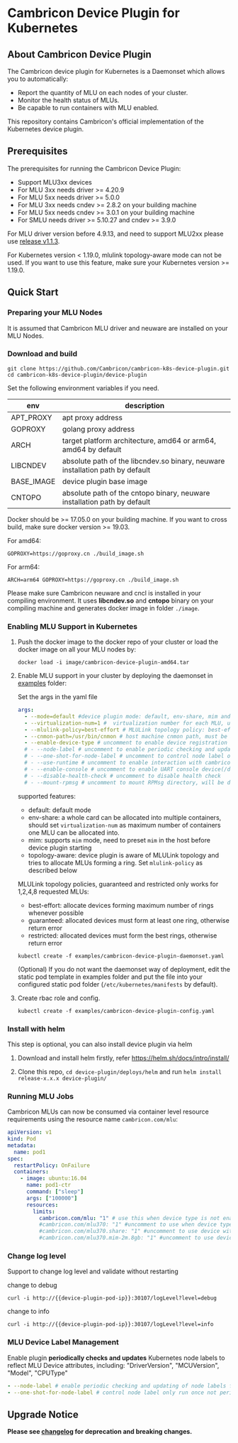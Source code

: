 # Cambricon Device Plugin for Kubernetes

## About Cambricon Device Plugin

The Cambricon device plugin for Kubernetes is a Daemonset which allows you to automatically:

- Report the quantity of MLU on each nodes of your cluster.
- Monitor the health status of MLUs.
- Be capable to run containers with MLU enabled.

This repository contains Cambricon's official implementation of the Kubernetes device plugin.

## Prerequisites

The prerequisites for running the Cambricon Device Plugin:

- Support MLU3xx devices
- For MLU 3xx needs driver >= 4.20.9
- For MLU 5xx needs driver >= 5.0.0
- For MLU 3xx needs cndev >= 2.8.2 on your building machine
- For MLU 5xx needs cndev >= 3.0.1 on your building machine
- For SMLU needs driver >= 5.10.27 and cndev >= 3.9.0

For MLU driver version before 4.9.13, and need to support MLU2xx please use [release v1.1.3].

For Kubernetes version < 1.19.0, mlulink topology-aware mode can not be used. If you want to use this feature, make sure your Kubernetes version >= 1.19.0.

## Quick Start

### Preparing your MLU Nodes

It is assumed that Cambricon MLU driver and neuware are installed on your MLU Nodes.

### Download and build

```shell
git clone https://github.com/Cambricon/cambricon-k8s-device-plugin.git
cd cambricon-k8s-device-plugin/device-plugin
```

Set the following environment variables if you need.

| env        | description                                                                   |
| ---------- | ----------------------------------------------------------------------------- |
| APT_PROXY  | apt proxy address                                                             |
| GOPROXY    | golang proxy address                                                          |
| ARCH       | target platform architecture, amd64 or arm64, amd64 by default                |
| LIBCNDEV   | absolute path of the libcndev.so binary, neuware installation path by default |
| BASE_IMAGE | device plugin base image                                                      |
| CNTOPO     | absolute path of the cntopo binary, neuware installation path by default      |

Docker should be >= 17.05.0 on your building machine. If you want to cross build, make sure docker version >= 19.03.

For amd64:

```shell
GOPROXY=https://goproxy.cn ./build_image.sh
```

For arm64:

```shell
ARCH=arm64 GOPROXY=https://goproxy.cn ./build_image.sh
```

Please make sure Cambricon neuware and cncl is installed in your compiling environment.
It uses **libcndev.so** and **cntopo** binary on your compiling machine and generates docker image in folder `./image`.

### Enabling MLU Support in Kubernetes

1. Push the docker image to the docker repo of your cluster or load the docker image on all your MLU nodes by:

   ```shell
   docker load -i image/cambricon-device-plugin-amd64.tar
   ```

2. Enable MLU support in your cluster by deploying the daemonset in [examples](examples) folder:

   Set the args in the yaml file

   ```yaml
   args:
     - --mode=default #device plugin mode: default, env-share, mim and topology-aware
     - --virtualization-num=1 #  virtualization number for each MLU, used only in env-share mode, set to 110 to support multi cards per container in env-share mode
     - --mlulink-policy=best-effort # MLULink topology policy: best-effort, guaranteed or restricted, used only in topology-aware mode
     - --cnmon-path=/usr/bin/cnmon # host machine cnmon path, must be absolute path. comment out this line if use-runtime is enabled
     - --enable-device-type # uncomment to enable device registration with type info
     # - --node-label # uncomment to enable periodic checking and updating of node labels for MLU Devices, such as driver, mcu, model and cpu type
     # - --one-shot-for-node-label # uncomment to control node label only run once not periodically, only works when node label is enable
     # - --use-runtime # uncomment to enable interaction with cambricon container runtime to complete device mounting
     # - --enable-console # uncomment to enable UART console device(/dev/ttyMS) in container
     # - --disable-health-check # uncomment to disable health check
     # - --mount-rpmsg # uncomment to mount RPMsg directory, will be deprecated in the near future
   ```

   supported features:

   - default: default mode
   - env-share: a whole card can be allocated into multiple containers, should set `virtualization-num` as maximum number of containers one MLU can be allocated into.
   - mim: supports `mim` mode, need to preset `mim` in the host before device plugin starting
   - topology-aware: device plugin is aware of MLULink topology and tries to allocate MLUs forming a ring. Set `mlulink-policy` as described below

   MLULink topology policies, guaranteed and restricted only works for 1,2,4,8 requested MLUs:

   - best-effort: allocate devices forming maximum number of rings whenever possible
   - guaranteed: allocated devices must form at least one ring, otherwise return error
   - restricted: allocated devices must form the best rings, otherwise return error

   ```shell
   kubectl create -f examples/cambricon-device-plugin-daemonset.yaml
   ```

   (Optional) If you do not want the daemonset way of deployment, edit the static pod template in examples folder and put the file into your configured static pod folder (`/etc/kubernetes/manifests` by default).

3. Create rbac role and config.

   ```shell
   kubectl create -f examples/cambricon-device-plugin-config.yaml
   ```

### Install with helm

This step is optional, you can also install device plugin via helm

1. Download and install helm firstly, refer <https://helm.sh/docs/intro/install/>

2. Clone this repo, `cd device-plugin/deploys/helm` and run `helm install release-x.x.x device-plugin/`

### Running MLU Jobs

Cambricon MLUs can now be consumed via container level resource requirements using the resource name `cambricon.com/mlu`:

```yaml
apiVersion: v1
kind: Pod
metadata:
  name: pod1
spec:
  restartPolicy: OnFailure
  containers:
    - image: ubuntu:16.04
      name: pod1-ctr
      command: ["sleep"]
      args: ["100000"]
      resources:
        limits:
          cambricon.com/mlu: "1" # use this when device type is not enabled, else delete this line.
          #cambricon.com/mlu370: "1" #uncomment to use when device type is enabled
          #cambricon.com/mlu370.share: "1" #uncomment to use device with env-share mode
          #cambricon.com/mlu370.mim-2m.8gb: "1" #uncomment to use device with mim mode
```

### Change log level

Support to change log level and validate without restarting

change to debug

```shell
curl -i http://{{device-plugin-pod-ip}}:30107/logLevel?level=debug
```

change to info

```shell
curl -i http://{{device-plugin-pod-ip}}:30107/logLevel?level=info
```

### MLU Device Label Management

Enable plugin **periodically checks and updates** Kubernetes node labels to reflect MLU Device attributes, including: "DriverVersion", "MCUVersion", "Model", "CPUType"

```yaml
- --node-label # enable periodic checking and updating of node labels for MLU Devices, such as driver, mcu, model and cpu type
- --one-shot-for-node-label # control node label only run once not periodically, only works when node label is enable
```

## Upgrade Notice

**Please see [changelog](CHANGELOG.md) for deprecation and breaking changes.**

[release v1.1.3]: https://github.com/Cambricon/cambricon-k8s-device-plugin/releases/tag/v1.1.3
